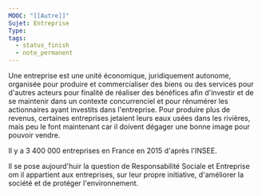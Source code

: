 ```yaml
---
MOOC: "[[Autre]]"
Sujet: Entreprise
Type: 
tags:
  - status_finish
  - note_permanent
---
```

Une entreprise est une unité économique, juridiquement autonome, organisée pour produire et commercialiser des biens ou des services pour d'autres acteurs pour finalité de réaliser des bénéfices afin d'investir et de se maintenir dans un contexte concurrenciel et pour rénumérer les actionnaires ayant investits dans l'entreprise.
Pour produire plus de revenus, certaines entreprises jetaient leurs eaux usées dans les rivières, mais peu le font maintenant car il doivent dégager une bonne image pour pouvoir vendre.

Il y a 3 400 000 entreprises en France en 2015 d'après l'INSEE.

Il se pose aujourd'huir la question de Responsabilité Sociale et Entreprise om il appartient aux entreprises, sur leur propre initiative, d'améliorer la société et de protéger l'environnement.